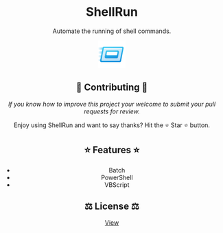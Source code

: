 <h1 align="center">ShellRun</h1>

<p align="center">Automate the running of shell commands.</p>

<p align="center">
<img src="ShellRun\Resources\Logo.png" alt="Logo" width="64" />
</p>

<h2 align="center">🫶 Contributing 🫶</h2>

<p align="center"><em>If you know how to improve this project your welcome to submit your pull requests for review.</em></p>

<p align="center">Enjoy using ShellRun and want to say thanks? Hit the ⭐️ Star ⭐️ button.</p>

<h2 align="center">⭐ Features ⭐</h2>


<ul align="center">
  <li>Batch</li>
  <li>PowerShell</li>
  <li>VBScript</li>
</ul>

<h2 align="center">⚖️ License ⚖️</h2>

<p align="center">
<a href="LICENSE.md">View</a>
</p>